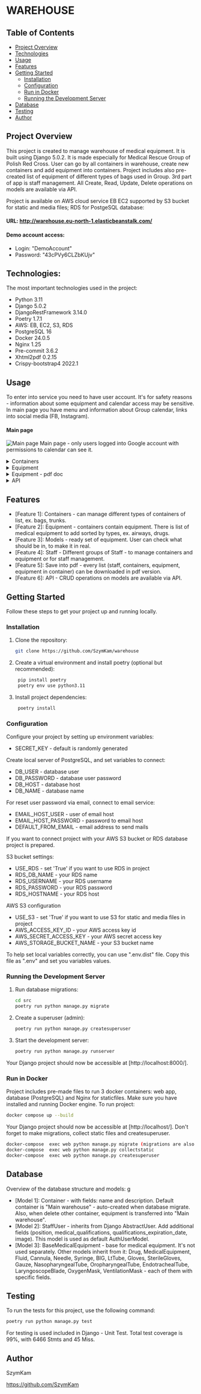 # WAREHOUSE

## Table of Contents

- [Project Overview](#project-overview)
- [Technologies](#technologies)
- [Usage](#usage)
- [Features](#features)
- [Getting Started](#getting-started)
  - [Installation](#installation)
  - [Configuration](#configuration)
  - [Run in Docker](#run-in-docker)
  - [Running the Development Server](#running-the-development-server)
- [Database](#database)
- [Testing](#testing)
- [Author](#author)

## Project Overview

This project is created to manage warehouse of medical equipment.
It is built using Django 5.0.2.
It is made especially for Medical Rescue Group of Polish Red Cross.
User can go by all containers in warehouse, create new containers
and add equipment into containers. Project includes also pre-created
list of equipment of different types of bags used in Group. 3rd part of
app is staff management.
All Create, Read, Update, Delete operations on models are available via API.

Project is available on AWS cloud service EB EC2 supported by S3 bucket for static and media files;
RDS for PostgeSQL database:

#### URL: http://warehouse.eu-north-1.elasticbeanstalk.com/

#### Demo account access:

- Login: "DemoAccount"
- Password: "43cPVy6CLZbKUjv"

## Technologies:

The most important technologies used in the project:

- Python 3.11
- Django 5.0.2
- DjangoRestFramework 3.14.0
- Poetry 1.7.1
- AWS: EB, EC2, S3, RDS
- PostgreSQL 16
- Docker 24.0.5
- Nginx 1.25
- Pre-commit 3.6.2
- Xhtml2pdf 0.2.15
- Crispy-bootstrap4 2022.1

## Usage

To enter into service you need to have user account. It's for safety reasons - information about some equipment and
calendar access may be sensitive. In main page you have menu and information about Group calendar, links into social media (FB, Instagram).

#### Main page

![Main page](docs/readme_images/main_page.jpg)
Main page - only users logged into Google account with permissions to calendar can see it.

<details>
<summary>Containers</summary>

![Container page_1](docs/readme_images/containers_view_1.jpg)
Container list. From this page user can create new container, add equipment or downlnoad pdf list of containers.

![Container page_2](docs/readme_images/containers_view_2.jpg)
Creating new container. User can choose name form list and add own description.

</details>

<details>
<summary>Equipment</summary>

![Equipment page_1](docs/readme_images/equipment_1.jpg)
Add new equipment from list

![Equipment page_2](docs/readme_images/equipment_2.jpg)
![Equipment page_3](docs/readme_images/equipment_3.jpg)
Depends on name of equipment, creates different model - with specific fields.

![Equipment page_4](docs/readme_images/equipment_4.jpg)
List of equipment from container. User can manage equipment and download equipment list of container.

![Equipment page_5](docs/readme_images/equipment_5.jpg)
It's possible to get all equipment of all containers together.

</details>

<details>
<summary>Equipment - pdf doc</summary>

![Equipment page_6](docs/readme_images/pdf.jpg)
List of all equipment in pdf.

</details>

<details>
<summary>API</summary>
![Api_1](readme_images/api_1.jpg)
Example of API response of at "/api/containers/"

![Api_2](docs/readme_images/api_2.jpg)
Example of API response of at "/api/equipment/"

</details>

## Features

- [Feature 1]: Containers - can manage different types of containers of list, ex. bags, trunks.
- [Feature 2]: Equipment - containers contain equipment. There is list of medical equipment to add sorted by types, ex. airways, drugs.
- [Feature 3]: Models - ready set of equipment. User can check what should be in, to make it in real.
- [Feature 4]: Staff - Different groups of Staff - to manage containers and equipment or for staff management.
- [Feature 5]: Save into pdf - every list (staff, containers, equipment, equipment in container) can be downloaded in pdf version.
- [Feature 6]: API - CRUD operations on models are available via API.

## Getting Started

Follow these steps to get your project up and running locally.

### Installation

1. Clone the repository:

   ```bash
   git clone https://github.com/SzymKam/warehouse
   ```

2. Create a virtual environment and install poetry (optional but recommended):

   ```bash
    pip install poetry
    poetry env use python3.11
   ```

3. Install project dependencies:

   ```bash
    poetry install
   ```

### Configuration

Configure your project by setting up environment variables:

- SECRET_KEY - default is randomly generated

Create local server of PostgreSQL, and set variables to connect:

- DB_USER - database user
- DB_PASSWORD - database user password
- DB_HOST - database host
- DB_NAME - database name

For reset user password via email, connect to email service:

- EMAIL_HOST_USER - user of email host
- EMAIL_HOST_PASSWORD - password to email host
- DEFAULT_FROM_EMAIL - email address to send mails

If you want to connect project with your AWS S3 bucket or RDS database project is prepared.

S3 bucket settings:

- USE_RDS - set 'True' if you want to use RDS in project
- RDS_DB_NAME - your RDS name
- RDS_USERNAME - your RDS username
- RDS_PASSWORD - your RDS password
- RDS_HOSTNAME - your RDS host

AWS S3 configuration

- USE_S3 - set 'True' if you want to use S3 for static and media files in project
- AWS_ACCESS_KEY_ID - your AWS access key id
- AWS_SECRET_ACCESS_KEY - your AWS secret access key
- AWS_STORAGE_BUCKET_NAME - your S3 bucket name

To help set local variables correctly, you can use ".env.dist" file. Copy this file as ".env" and set you variables values.

### Running the Development Server

1. Run database migrations:

   ```bash
   cd src
   poetry run python manage.py migrate
   ```

2. Create a superuser (admin):

   ```bash
   poetry run python manage.py createsuperuser
   ```

3. Start the development server:

   ```bash
   poetry run python manage.py runserver
   ```

Your Django project should now be accessible at [http://localhost:8000/].

### Run in Docker

Project includes pre-made files to run 3 docker containers: web app, database (PostgreSQL) and Nginx for staticfiles.
Make sure you have installed and running Docker engine. To run project:

```bash
docker compose up --build
```

Your Django project should now be accessible at [http://localhost/].
Don't forget to make migrations, collect static files and createsuperuser.

```bash
docker-compose  exec web python manage.py migrate (migrations are also included, when docker-compose run)
docker-compose  exec web python manage.py collectstatic
docker-compose  exec web python manage.py createsuperuser
```

## Database

Overview of the database structure and models:
g
- [Model 1]: Container - with fields: name and description. Default container is "Main warehouse" -
  auto-created when database migrate. Also, when delete other container, equipment is transferred into
  "Main warehouse".
- [Model 2]: StaffUser - inherits from Django AbstractUser. Add additional fields (position, medical_qualifications, qualifications_expiration_date, image).
  This model is used as default AuthUserModel.
- [Model 3]: BaseMedicalEquipment - base for medical equipment. It's not used separately. Other models inherit from it:
  Drug, MedicalEquipment, Fluid, Cannula, Needle, Syringe, BIG, LtTube, Gloves, SterileGloves, Gauze, NasopharyngealTube,
  OropharyngealTube, EndotrachealTube, LaryngoscopeBlade, OxygenMask, VentilationMask - each of them with specific fields.

## Testing

To run the tests for this project, use the following command:

```bash
poetry run python manage.py test
```

For testing is used included in Django - Unit Test.
Total test coverage is 99%, with 6466 Stmts and 45 Miss.

## Author

SzymKam

https://github.com/SzymKam
